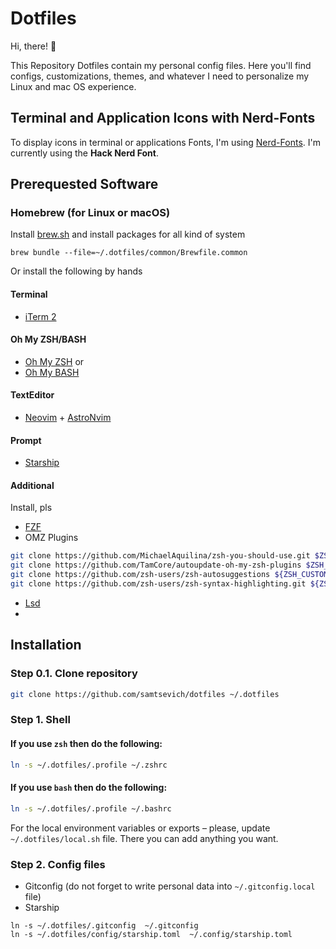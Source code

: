# Dotfiles

Hi, there! 👋

This Repository Dotfiles contain my personal config files. Here you'll find configs, customizations, themes, and whatever I need to personalize my Linux and mac OS experience.


## Terminal and Application Icons with Nerd-Fonts
To display icons in terminal or applications Fonts, I'm using [Nerd-Fonts](https://www.nerdfonts.com). I'm currently using the **Hack Nerd Font**.

## Prerequested Software

### Homebrew (for Linux or macOS)
Install [brew.sh](https://brew.sh) 
and install packages for all kind of system
```
brew bundle --file=~/.dotfiles/common/Brewfile.common
```

Or install the following by hands

#### Terminal
* [iTerm 2](https://iterm2.com)

#### Oh My ZSH/BASH
- [Oh My ZSH](https://github.com/ohmyzsh/ohmyzsh)
or
- [Oh My BASH](https://github.com/ohmybash/oh-my-bash)

#### TextEditor
* [Neovim](https://neovim.io) + [AstroNvim](https://astronvim.com)

#### Prompt
* [Starship](https://starship.rs)


#### Additional
Install, pls
* [FZF](https://github.com/junegunn/fzf)
* OMZ Plugins
```bash
git clone https://github.com/MichaelAquilina/zsh-you-should-use.git $ZSH_CUSTOM/plugins/you-should-use
git clone https://github.com/TamCore/autoupdate-oh-my-zsh-plugins $ZSH_CUSTOM/plugins/autoupdate
git clone https://github.com/zsh-users/zsh-autosuggestions ${ZSH_CUSTOM:-~/.oh-my-zsh/custom}/plugins/zsh-autosuggestions
git clone https://github.com/zsh-users/zsh-syntax-highlighting.git ${ZSH_CUSTOM:-~/.oh-my-zsh/custom}/plugins/zsh-syntax-highlighting
```
* [Lsd](https://github.com/lsd-rs/lsd)
* 


## Installation

### Step 0.1. Clone repository

```bash
git clone https://github.com/samtsevich/dotfiles ~/.dotfiles
```


### Step 1. Shell

<!-- #### Common for all. Must be added either into `~/.zshrc` or `~/.bashrc` file. -->

#### If you use `zsh` then do the following:

```bash
ln -s ~/.dotfiles/.profile ~/.zshrc
```

#### If you use `bash` then do the following:
```bash
ln -s ~/.dotfiles/.profile ~/.bashrc
```

For the local environment variables or exports – please, update `~/.dotfiles/local.sh` file. There you can add anything you want.


### Step 2. Config files

- Gitconfig (do not forget to write personal data into `~/.gitconfig.local` file)
- Starship

```
ln -s ~/.dotfiles/.gitconfig  ~/.gitconfig
ln -s ~/.dotfiles/config/starship.toml  ~/.config/starship.toml
```

